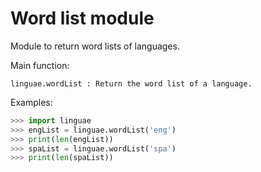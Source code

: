 # Word list module

Module to return word lists of languages.

Main function:
```
linguae.wordList : Return the word list of a language.
```

Examples:

```python
>>> import linguae
>>> engList = linguae.wordList('eng')
>>> print(len(engList))
>>> spaList = linguae.wordList('spa')
>>> print(len(spaList))
```
